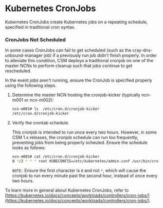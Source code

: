 # Kubernetes CronJobs

Kubernetes CronJobs create Kubernetes jobs on a repeating schedule, specified in traditional cron syntax.

### CronJobs Not Scheduled

In some cases CronJobs can fail to get scheduled (such as the cray-dns-unbound-manager job) if a previously run job didn't finish properly.  In order to alleviate this condition, CSM deploys a traditional cronjob on one of the master NCNs to perform cleanup such that jobs continue to get rescheduled.

In the event jobs aren't running, ensure the CronJob is specified properly using the following steps.

1. Determine the master NCN hosting the cronjob-kicker (typically ncn-m001 or ncn-m002):

   ```bash
   ncn-m001# ls  /etc/cron.d/cronjob-kicker
   /etc/cron.d/cronjob-kicker
   ```

1. Verify the crontab schedule.

   This cronjob is intended to run once every two hours.  However, in some CSM 1.x
   releases, the cronjob schedule can run too frequently, preventing jobs from being
   properly scheuled.  Ensure the schedule looks as follows:

   ```bash
   ncn-m001# cat /etc/cron.d/cronjob-kicker
   0 */2 * * * root KUBECONFIG=/etc/kubernetes/admin.conf /usr/bin/cronjob_kicker.py
   ```

   `NOTE:` Ensure the first character is `0` and not `*`, which will cause the cronjob
           to run every minute past the second hour, instead of once every two hours.

To learn more in general about Kubernetes CronJobs, refer to [https://kubernetes.io/docs/concepts/workloads/controllers/cron-jobs/](https://kubernetes.io/docs/concepts/workloads/controllers/cron-jobs/).
